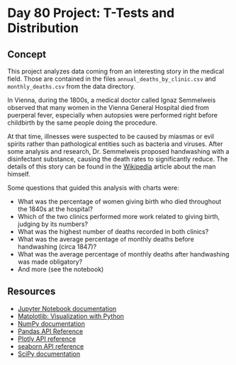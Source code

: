 # Day 80 Project: T-Tests and Distribution

## Concept

This project analyzes data coming from an interesting story in the medical field. Those are contained
in the files `annual_deaths_by_clinic.csv` and `monthly_deaths.csv` from the data directory.

In Vienna, during the 1800s, a medical doctor called Ignaz Semmelweis observed that many women
in the Vienna General Hospital died from puerperal fever, especially when autopsies were performed
right before childbirth by the same people doing the procedure.

At that time, illnesses were suspected to be caused by miasmas or evil spirits rather than pathological
entities such as bacteria and viruses. After some analysis and research, Dr. Semmelweis proposed
handwashing with a disinfectant substance, causing the death rates to significantly reduce. The
details of this story can be found in the [Wikipedia](https://en.wikipedia.org/wiki/Ignaz_Semmelweis)
article about the man himself.

Some questions that guided this analysis with charts were:

- What was the percentage of women giving birth who died throughout the 1840s at the hospital?
- Which of the two clinics performed more work related to giving birth, judging by its numbers?
- What was the highest number of deaths recorded in both clinics?
- What was the average percentage of monthly deaths before handwashing (circa 1847)?
- What was the average percentage of monthly deaths after handwashing was made obligatory?
- And more (see the notebook)

## Resources

- [Jupyter Notebook documentation](https://docs.jupyter.org/en/latest/)
- [Matplotlib: Visualization with Python](https://matplotlib.org/)
- [NumPy documentation](https://numpy.org/doc/stable/index.html)
- [Pandas API Reference](https://pandas.pydata.org/pandas-docs/stable/reference/index.html)
- [Plotly API reference](https://plotly.com/python-api-reference/index.html)
- [seaborn API reference ](https://seaborn.pydata.org/api.html)
- [SciPy documentation](https://docs.scipy.org/doc/scipy/)
